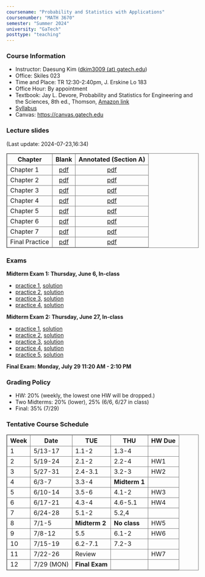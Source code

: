 ```yaml
---
coursename: "Probability and Statistics with Applications"
coursenumber: "MATH 3670"
semester: "Summer 2024"
university: "GaTech"
posttype: "teaching"
---
```


### Course Information
- Instructor: Daesung Kim ([dkim3009 (at) gatech.edu](mailto:dkim3009@gatech.edu))
- Office: Skiles 023
- Time and Place: TR 12:30-2:40pm, J. Erskine Lo 183
- Office Hour: By appointment
- Textbook: Jay L. Devore, Probability and Statistics for Engineering and the Sciences, 8th ed., Thomson, [Amazon link](https://www.amazon.com/Probability-Statistics-Engineering-Sciences-Devore/dp/0538733527)
- [Syllabus](syllabus.pdf)
- Canvas: https://canvas.gatech.edu

### Lecture slides
(Last update: 2024-07-23,16:34)

| Chapter        | Blank                            | Annotated (Section A)      |
| -              | :-:                              | :-:                        |
| Chapter 1      | [pdf](m3670-chap1-blank.pdf)     | [pdf](m3670-chap1.pdf)     |
| Chapter 2      | [pdf](m3670-chap2-blank.pdf)     | [pdf](m3670-chap2.pdf)     |
| Chapter 3      | [pdf](m3670-chap3-blank.pdf)     | [pdf](m3670-chap3.pdf)     |
| Chapter 4      | [pdf](m3670-chap4-blank.pdf)     | [pdf](m3670-chap4.pdf)     |
| Chapter 5      | [pdf](m3670-chap5-blank.pdf)     | [pdf](m3670-chap5.pdf)     |
| Chapter 6      | [pdf](m3670-chap6-blank.pdf)     | [pdf](m3670-chap6.pdf)     |
| Chapter 7      | [pdf](m3670-chap7-blank.pdf)     | [pdf](m3670-chap7.pdf)     |
| Final Practice | [pdf](m3670-finalprac-blank.pdf) | [pdf](m3670-finalprac.pdf) |

### Exams
**Midterm Exam 1: Thursday, June 6, In-class**
- [practice 1](https://bonetto.math.gatech.edu/teaching/3770-spring10/mid1.pdf), [solution](https://bonetto.math.gatech.edu/teaching/3770-spring10/sol1.pdf)
- [practice 2](https://bonetto.math.gatech.edu/teaching/3770-spring10/mid1p.pdf), [solution](https://bonetto.math.gatech.edu/teaching/3770-spring10/msol1.pdf)
- [practice 3](https://bonetto.math.gatech.edu/teaching/3770-spring10/mid3770_1.pdf), [solution](https://bonetto.math.gatech.edu/teaching/3770-spring10/sol3770_1.pdf)
- [practice 4](https://bonetto.math.gatech.edu/teaching/3770-spring10/ptest3770_1.pdf), [solution](https://bonetto.math.gatech.edu/teaching/3770-spring10/psol3770_1.pdf)

**Midterm Exam 2: Thursday, June 27, In-class**
- [practice 1](https://bonetto.math.gatech.edu/teaching/3770-spring10/mid2.pdf), [solution](https://bonetto.math.gatech.edu/teaching/3770-spring10/sol2.pdf)
- [practice 2](https://bonetto.math.gatech.edu/teaching/3770-spring10/mid2p.pdf), [solution](https://bonetto.math.gatech.edu/teaching/3770-spring10/sol2p.pdf)
- [practice 3](https://bonetto.math.gatech.edu/teaching/3770-spring10/mid3770_2.pdf), [solution](https://bonetto.math.gatech.edu/teaching/3770-spring10/sol3770_2.pdf)
- [practice 4](https://bonetto.math.gatech.edu/teaching/3770-spring10/ptest3770_2.pdf), [solution](https://bonetto.math.gatech.edu/teaching/3770-spring10/psol3770_2.pdf)
- [practice 5](https://daesungk.github.io/fee70225156cd8deda349337f36364f1/m3215-exam-2-sm23.pdf), [solution](https://daesungk.github.io/95a908035d771f9dc9f260a22d07fffe/m3215-exam-2-sm23-sol.pdf)

**Final Exam: Monday, July 29 11:20 AM - 2:10 PM**


### Grading Policy

- HW: 20% (weekly, the lowest one HW will be dropped.)
- Two Midterms: 20% (lower), 25% (6/6, 6/27 in class)
- Final: 35% (7/29)

### Tentative Course Schedule

| Week | Date       | TUE            | THU           | HW Due |
| ---  | ---        | ---            | ---           | ---    |
| 1    | 5/13-17    | 1.1-2          | 1.3-4         |        |
| 2    | 5/19-24    | 2.1-2          | 2.2-4         | HW1    |
| 3    | 5/27-31    | 2.4-3.1        | 3.2-3         | HW2    |
| 4    | 6/3-7      | 3.3-4          | **Midterm 1** |        |
| 5    | 6/10-14    | 3.5-6          | 4.1-2         | HW3    |
| 6    | 6/17-21    | 4.3-4          | 4.6-5.1       | HW4    |
| 7    | 6/24-28    | 5.1-2          | 5.2,4         |        |
| 8    | 7/1-5      | **Midterm 2**  | **No class**  | HW5    |
| 9    | 7/8-12     | 5.5            | 6.1-2         | HW6    |
| 10   | 7/15-19    | 6.2-7.1        | 7.2-3         |        |
| 11   | 7/22-26    | Review         |               | HW7    |
| 12   | 7/29 (MON) | **Final Exam** |               |        |



<style>
table, th, td {
  border: 1px solid #777;
  border-collapse: collapse;
}
</style>


